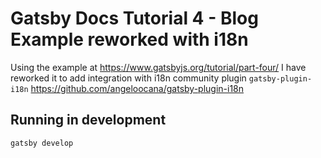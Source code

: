 # Gatsby Docs Tutorial 4 - Blog Example reworked with i18n

Using the example at https://www.gatsbyjs.org/tutorial/part-four/ I have reworked it to add integration with i18n community plugin `gatsby-plugin-i18n` https://github.com/angeloocana/gatsby-plugin-i18n

## Running in development
`gatsby develop`
